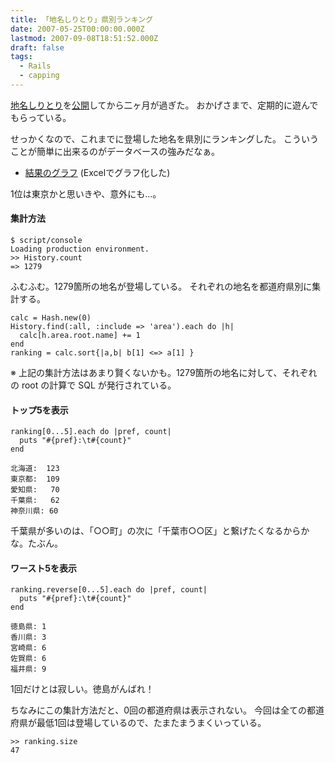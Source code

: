 ```yaml
---
title: 「地名しりとり」県別ランキング
date: 2007-05-25T00:00:00.000Z
lastmod: 2007-09-08T18:51:52.000Z
draft: false
tags:
  - Rails
  - capping
---
```


[地名しりとり](http://capping.machu.jp/)を[公開](/posts/20070223/p01)してから二ヶ月が過ぎた。 おかげさまで、定期的に遊んでもらっている。

せっかくなので、これまでに登場した地名を県別にランキングした。 こういうことが簡単に出来るのがデータベースの強みだなぁ。

- [結果のグラフ](http://www.flickr.com/photo_zoom.gne?id=513376727&size=o) (Excelでグラフ化した)

1位は東京かと思いきや、意外にも…。

#### 集計方法

```
$ script/console
Loading production environment.
>> History.count
=> 1279
```

ふむふむ。1279箇所の地名が登場している。 それぞれの地名を都道府県別に集計する。

```
calc = Hash.new(0)
History.find(:all, :include => 'area').each do |h|
  calc[h.area.root.name] += 1
end
ranking = calc.sort{|a,b| b[1] <=> a[1] }
```

※ 上記の集計方法はあまり賢くないかも。1279箇所の地名に対して、それぞれの root の計算で SQL が発行されている。

#### トップ5を表示

```
ranking[0...5].each do |pref, count|
  puts "#{pref}:\t#{count}"
end
```

```
北海道:  123
東京都:  109
愛知県:   70
千葉県:   62
神奈川県: 60
```

千葉県が多いのは、「○○町」の次に「千葉市○○区」と繋げたくなるからかな。たぶん。

#### ワースト5を表示

```
ranking.reverse[0...5].each do |pref, count|
  puts "#{pref}:\t#{count}"
end
```

```
徳島県: 1
香川県: 3
宮崎県: 6
佐賀県: 6
福井県: 9
```

1回だけとは寂しい。徳島がんばれ！

ちなみにこの集計方法だと、0回の都道府県は表示されない。 今回は全ての都道府県が最低1回は登場しているので、たまたまうまくいっている。

```
>> ranking.size
47
```

